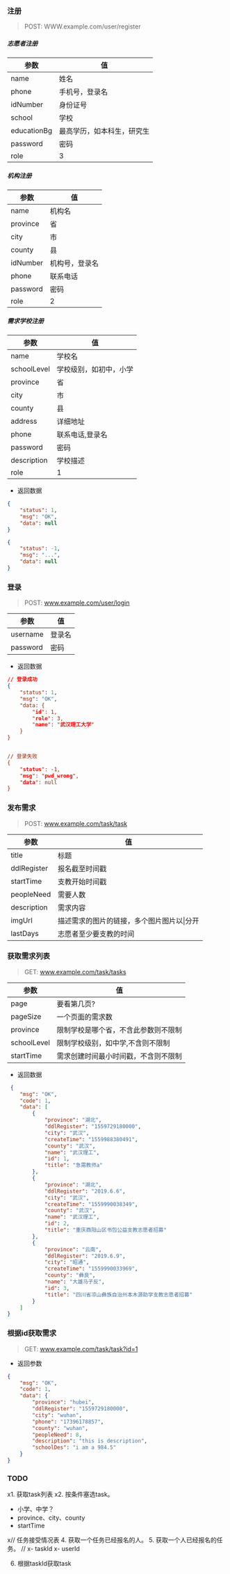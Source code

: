 ### 注册
> POST: WWW.example.com/user/register

##### 志愿者注册

| 参数 		| 值 	|
| ----------- | ------ |
| name		  | 姓名   | 
| phone		  | 手机号，登录名 |
| idNumber    | 身份证号 |
| school      | 学校   |
| educationBg | 最高学历，如本科生，研究生 |
| password    | 密码 |
| role		  | 3    |
##### 机构注册

| 参数	| 值 |
| ------ | ------- |
| name    | 机构名 |
| province | 省  |
| city     | 市  |
| county   | 县  | 
| idNumber | 机构号，登录名 |
| phone    | 联系电话 |
| password | 密码 |
| role 	| 2 |

##### 需求学校注册
| 参数 | 值 |
| ---- | --- |
| name | 学校名 |
| schoolLevel | 学校级别，如初中，小学 |
| province | 省  |
| city     | 市  |
| county   | 县  | 
| address | 详细地址 |
| phone    | 联系电话,登录名 |
| password | 密码 |
| description | 学校描述 |
| role | 1 | 

- 返回数据

``` json
{
	"status": 1,
    "msg": "OK",
    "data": null
}

{
	"status": -1,
    "msg": "...",
    "data": null
}

```
### 登录
> POST: www.example.com/user/login

| 参数 | 值 |
| --- | --- |
| username | 登录名 |
| password | 密码 |

- 返回数据

``` json
// 登录成功
{
	"status": 1,
    "msg": "OK",
    "data: {
    	"id": 1,
        "role": 3,
        "name": "武汉理工大学"
    }
}


// 登录失败
{
	"status": -1,
    "msg": "pwd_wrong",
    "data": null
}


```


### 发布需求
>POST: www.example.com/task/task

| 参数 | 值 |
| --- | --- |
| title | 标题 |
| ddlRegister | 报名截至时间戳 |
| startTime | 支教开始时间戳 | 
| peopleNeed | 需要人数 |
| description | 需求内容 |
| imgUrl | 描述需求的图片的链接，多个图片图片以&#124;分开 |
| lastDays | 志愿者至少要支教的时间 |

### 获取需求列表
>GET: www.example.com/task/tasks

| 参数 | 值 |
| ---- | --- |
| page | 要看第几页? |
| pageSize | 一个页面的需求数 |
| province | 限制学校是哪个省，不含此参数则不限制 |
| schoolLevel | 限制学校级别，如中学,不含则不限制 |
| startTime | 需求创建时间最小时间戳，不含则不限制 |

- 返回数据
``` json
 {
    "msg": "OK",
    "code": 1,
    "data": [
        {
            "province": "湖北",
            "ddlRegister": "1559729180000",
            "city": "武汉",
            "createTime": "1559988380491",
            "county": "武汉",
            "name": "武汉理工",
            "id": 1,
            "title": "急需教师a"
        },
        {
            "province": "湖北",
            "ddlRegister": "2019.6.6",
            "city": "武汉",
            "createTime": "1559990038349",
            "county": "武汉",
            "name": "武汉理工",
            "id": 2,
            "title": "重庆酉阳山区书包公益支教志愿者招募"
        },
        {
            "province": "云南",
            "ddlRegister": "2019.6.9",
            "city": "昭通",
            "createTime": "1559990033969",
            "county": "彝良",
            "name": "大雄马子反",
            "id": 3,
            "title": "四川省凉山彝族自治州本木源助学支教志愿者招募"
        }
    ]
}
```

### 根据id获取需求
> GET: www.example.com/task/task?id=1
- 返回参数
``` json
{
    "msg": "OK",
    "code": 1,
    "data": {
        "province": "hubei",
        "ddlRegister": "1559729180000",
        "city": "wuhan",
        "phone": "17396178857",
        "county": "wuhan",
        "peopleNeed": 8,
        "description": "this is description",
        "schoolDes": "i am a 984.5"
    }
}
```
### TODO

x1. 获取task列表
x2. 按条件塞选task。
  - 小学、中学？
  - province、city、county
  - startTime 

x// 任务接受情况表
4. 获取一个任务已经报名的人。
5. 获取一个人已经报名的任务。
// 
 x- taskId
 x- userId


6. 根据taskId获取task

